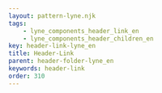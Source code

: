 ```yaml
---
layout: pattern-lyne.njk
tags: 
    - lyne_components_header_link_en
    - lyne_components_header_children_en
key: header-link-lyne_en
title: Header-Link
parent: header-folder-lyne_en
keywords: header-link
order: 310
---
```

